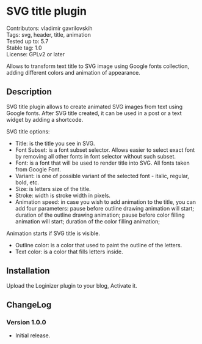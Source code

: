 # SVG title plugin

Contributors: vladimir gavrilovskih  
Tags: svg, header, title, animation  
Tested up to: 5.7  
Stable tag: 1.0  
License: GPLv2 or later  

Allows to transform text title to SVG image using Google fonts collection, adding different colors and animation of appearance.

## Description

SVG title plugin allows to create animated SVG images from text using Google fonts. After SVG title created, it can be used in a post or a text widget by adding a shortcode.

SVG title options:

 * Title: is the title you see in SVG.
 * Font Subset: is a font subset selector. Allows easier to select exact font by removing all other fonts in font selector without such subset.
 * Font: is a font that will be used to render title into SVG. All fonts taken from Google Font.
 * Variant: is one of possible variant of the selected font - italic, regular, bold, etc.
 * Size: is letters size of the title.
 * Stroke: width is stroke width in pixels.
 * Animation speed: in case you wish to add animation to the title, you can add four parameters:
	pause before outline drawing animation will start;
	duration of the outline drawing animation;
	pause before color filling animation will start;
	duration of the color filling animation;

Animation starts if SVG title is visible.

 * Outline color: is a color that used to paint the outline of the letters.
 * Text color: is a color that fills letters inside.

## Installation

Upload the Loginizer plugin to your blog, Activate it.

## ChangeLog

### Version 1.0.0

* Initial release.

